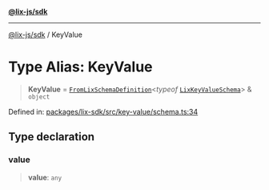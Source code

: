 [**@lix-js/sdk**](../README.md)

***

[@lix-js/sdk](../README.md) / KeyValue

# Type Alias: KeyValue

> **KeyValue** = [`FromLixSchemaDefinition`](FromLixSchemaDefinition.md)\<*typeof* [`LixKeyValueSchema`](../variables/LixKeyValueSchema.md)\> & `object`

Defined in: [packages/lix-sdk/src/key-value/schema.ts:34](https://github.com/opral/monorepo/blob/f6145848c50035d05b8b3729072a23a67228ebc3/packages/lix-sdk/src/key-value/schema.ts#L34)

## Type declaration

### value

> **value**: `any`
